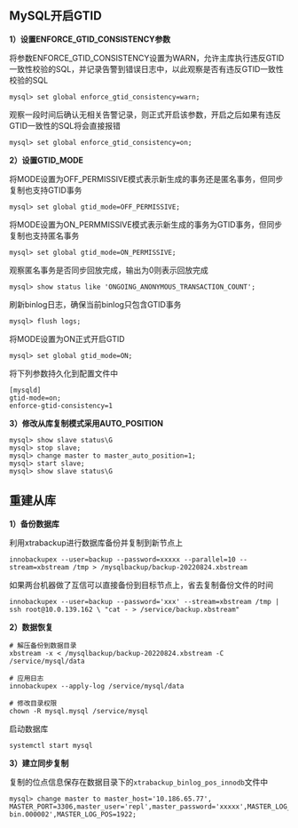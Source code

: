 ## MySQL开启GTID

  

**1）设置ENFORCE_GTID_CONSISTENCY参数**

将参数ENFORCE_GTID_CONSISTENCY设置为WARN，允许主库执行违反GTID一致性校验的SQL，并记录告警到错误日志中，以此观察是否有违反GTID一致性校验的SQL
```
mysql> set global enforce_gtid_consistency=warn;
```

观察一段时间后确认无相关告警记录，则正式开启该参数，开启之后如果有违反GTID一致性的SQL将会直接报错
```
mysql> set global enforce_gtid_consistency=on;
```

**2）设置GTID_MODE**

将MODE设置为OFF_PERMISSIVE模式表示新生成的事务还是匿名事务，但同步复制也支持GTID事务
```
mysql> set global gtid_mode=OFF_PERMISSIVE;
```

将MODE设置为ON_PERMMISSIVE模式表示新生成的事务为GTID事务，但同步复制也支持匿名事务
```
mysql> set global gtid_mode=ON_PERMISSIVE;
```

观察匿名事务是否同步回放完成，输出为0则表示回放完成
```
mysql> show status like 'ONGOING_ANONYMOUS_TRANSACTION_COUNT';
```

刷新binlog日志，确保当前binlog只包含GTID事务
```
mysql> flush logs;
```

将MODE设置为ON正式开启GTID
```
mysql> set global gtid_mode=ON;
```

将下列参数持久化到配置文件中
```
[mysqld]
gtid-mode=on;
enforce-gtid-consistency=1
```

**3）修改从库复制模式采用AUTO_POSITION**
```
mysql> show slave status\G
mysql> stop slave;
mysql> change master to master_auto_position=1;
mysql> start slave;
mysql> show slave status\G
```

## 重建从库
**1）备份数据库**

利用xtrabackup进行数据库备份并复制到新节点上
```
innobackupex --user=backup --password=xxxxx --parallel=10 --stream=xbstream /tmp > /mysqlbackup/backup-20220824.xbstream
```

如果两台机器做了互信可以直接备份到目标节点上，省去复制备份文件的时间
```
innobackupex --user=backup --password='xxx' --stream=xbstream /tmp | ssh root@10.0.139.162 \ "cat - > /service/backup.xbstream"
```

**2）数据恢复**
```
# 解压备份到数据目录
xbstream -x < /mysqlbackup/backup-20220824.xbstream -C /service/mysql/data

# 应用日志
innobackupex --apply-log /service/mysql/data

# 修改目录权限
chown -R mysql.mysql /service/mysql
```

启动数据库
```
systemctl start mysql
```

**3）建立同步复制**

复制的位点信息保存在数据目录下的`xtrabackup_binlog_pos_innodb`文件中
```
mysql> change master to master_host='10.186.65.77', MASTER_PORT=3306,master_user='repl',master_password='xxxxx',MASTER_LOG_FILE='mysql-bin.000002',MASTER_LOG_POS=1922;
```